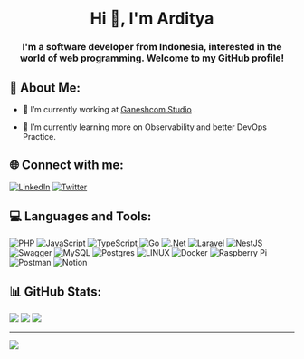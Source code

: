 <h1 align="center">Hi 👋, I'm Arditya</h1>
<h3 align="center">I'm a software developer from Indonesia, interested in the world of web programming. Welcome to my GitHub profile!</h3>

## 💫 About Me:

- 🔭 I’m currently working at
   [Ganeshcom Studio](https://www.ganeshcomstudio.com/) .
   
- 🌱 I’m currently learning more on Observability and better DevOps Practice.

## 🌐 Connect with me:

[![LinkedIn](https://img.shields.io/badge/LinkedIn-%230077B5.svg?logo=linkedin&logoColor=white)](https://linkedin.com/in/arditya-darmawan-2a401284) [![Twitter](https://img.shields.io/badge/Twitter-%231DA1F2.svg?logo=Twitter&logoColor=white)](https://twitter.com/putu_arditya)

## 💻 Languages and Tools:

![PHP](https://img.shields.io/badge/php-%23777BB4.svg?style=flat&logo=php&logoColor=white) ![JavaScript](https://img.shields.io/badge/javascript-%23323330.svg?style=flat&logo=javascript&logoColor=%23F7DF1E) ![TypeScript](https://img.shields.io/badge/typescript-%23007ACC.svg?style=flat&logo=typescript&logoColor=white) ![Go](https://img.shields.io/badge/go-%2300ADD8.svg?style=flat&logo=go&logoColor=white)   ![.Net](https://img.shields.io/badge/.NET-5C2D91?style=flat&logo=.net&logoColor=white) ![Laravel](https://img.shields.io/badge/laravel-%23FF2D20.svg?style=flat&logo=laravel&logoColor=white) ![NestJS](https://img.shields.io/badge/nestjs-%23E0234E.svg?style=flat&logo=nestjs&logoColor=white) ![Swagger](https://img.shields.io/badge/-Swagger-%23Clojure?style=flat&logo=swagger&logoColor=white) ![MySQL](https://img.shields.io/badge/mysql-%2300f.svg?style=flat&logo=mysql&logoColor=white) ![Postgres](https://img.shields.io/badge/postgres-%23316192.svg?style=flat&logo=postgresql&logoColor=white) ![LINUX](https://img.shields.io/badge/Linux-FCC624?style=flat&logo=linux&logoColor=black) ![Docker](https://img.shields.io/badge/docker-%230db7ed.svg?style=flat&logo=docker&logoColor=white)  ![Raspberry Pi](https://img.shields.io/badge/-RaspberryPi-C51A4A?style=flat&logo=Raspberry-Pi) ![Postman](https://img.shields.io/badge/Postman-FF6C37?style=flat&logo=postman&logoColor=white) ![Notion](https://img.shields.io/badge/Notion-%23000000.svg?style=flat&logo=notion&logoColor=white)

## 📊 GitHub Stats:

![](https://github-readme-stats.vercel.app/api?username=arditya95&theme=dark&hide_border=false&include_all_commits=false&count_private=false)
![](https://github-readme-streak-stats.herokuapp.com/?user=arditya95&theme=dark&hide_border=false)
![](https://github-readme-stats.vercel.app/api/top-langs/?username=arditya95&theme=dark&hide_border=false&include_all_commits=false&count_private=false&layout=compact)

---

[![](https://visitcount.itsvg.in/api?id=arditya95&icon=0&color=0)](https://visitcount.itsvg.in)
